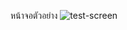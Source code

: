 หน้าจอตัวอย่าง
![test-screen](https://user-images.githubusercontent.com/71145134/92953382-d0dd0a80-f48b-11ea-9ddf-8bf88324af41.png)
